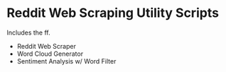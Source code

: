 # Reddit Web Scraping Utility Scripts

Includes the ff.
- Reddit Web Scraper
- Word Cloud Generator
- Sentiment Analysis w/ Word Filter